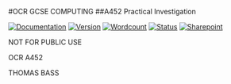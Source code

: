 #OCR GCSE COMPUTING
##A452 Practical Investigation

[![Documentation](https://img.shields.io/badge/documentation-Draft%200.1-brightgreen.svg)]()
[![Version](https://img.shields.io/badge/version-0.1-brightgreen.svg)](https://github.com/electric-blue-green/GSCE-Coursework-Weblang-Q3-TrafficLights/releases)
[![Wordcount](https://img.shields.io/badge/wordcount-uncounted-red.svg)](http://app.uio.no/ifi/texcount/online.php)
[![Status](https://img.shields.io/badge/status-alpha-red.svg)]()
[![Sharepoint](https://img.shields.io/badge/sharepoint-ComputingCoursework-8158f9.svg?style=social)](https://tasks.office.com/rgshw.onmicrosoft.com/en-GB/Home/PlanViews/3Kba8GTx70Cn-PL5xPL38ZYAAMD1)


NOT FOR PUBLIC USE

OCR A452

THOMAS BASS
